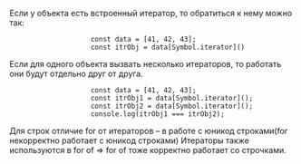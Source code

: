 Если у объекта есть встроенный итератор, то обратиться к нему можно так: 

                        const data = [41, 42, 43];
                        const itrObj = data[Symbol.iterator]()

Если для одного объекта вызвать несколько итераторов, то работать они будут отдельно друг от друга.

                        const data = [41, 42, 43];
                        const itrObj1 = data[Symbol.iterator]();
                        const itrObj2 = data[Symbol.iterator]();
                        console.log(itrObj1 === itrObj2);  

Для строк отличие for от итераторов – в работе с юникод строками(for некорректно работает с юникод строками)
Итераторы также используются в for of => for of тоже корректно работает со строчками.  


